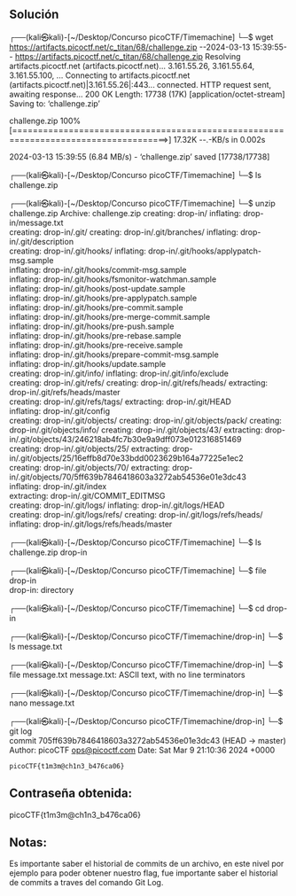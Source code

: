 ## Solución
┌──(kali㉿kali)-[~/Desktop/Concurso picoCTF/Timemachine]
└─$ wget https://artifacts.picoctf.net/c_titan/68/challenge.zip
--2024-03-13 15:39:55--  https://artifacts.picoctf.net/c_titan/68/challenge.zip
Resolving artifacts.picoctf.net (artifacts.picoctf.net)... 3.161.55.26, 3.161.55.64, 3.161.55.100, ...
Connecting to artifacts.picoctf.net (artifacts.picoctf.net)|3.161.55.26|:443... connected.
HTTP request sent, awaiting response... 200 OK
Length: 17738 (17K) [application/octet-stream]
Saving to: ‘challenge.zip’

challenge.zip                             100%[====================================================================================>]  17.32K  --.-KB/s    in 0.002s  

2024-03-13 15:39:55 (6.84 MB/s) - ‘challenge.zip’ saved [17738/17738]

                                                                                                                                                                       
┌──(kali㉿kali)-[~/Desktop/Concurso picoCTF/Timemachine]
└─$ ls
challenge.zip
                                                                                                                                                                       
┌──(kali㉿kali)-[~/Desktop/Concurso picoCTF/Timemachine]
└─$ unzip challenge.zip 
Archive:  challenge.zip
   creating: drop-in/
  inflating: drop-in/message.txt     
   creating: drop-in/.git/
   creating: drop-in/.git/branches/
  inflating: drop-in/.git/description  
   creating: drop-in/.git/hooks/
  inflating: drop-in/.git/hooks/applypatch-msg.sample  
  inflating: drop-in/.git/hooks/commit-msg.sample  
  inflating: drop-in/.git/hooks/fsmonitor-watchman.sample  
  inflating: drop-in/.git/hooks/post-update.sample  
  inflating: drop-in/.git/hooks/pre-applypatch.sample  
  inflating: drop-in/.git/hooks/pre-commit.sample  
  inflating: drop-in/.git/hooks/pre-merge-commit.sample  
  inflating: drop-in/.git/hooks/pre-push.sample  
  inflating: drop-in/.git/hooks/pre-rebase.sample  
  inflating: drop-in/.git/hooks/pre-receive.sample  
  inflating: drop-in/.git/hooks/prepare-commit-msg.sample  
  inflating: drop-in/.git/hooks/update.sample  
   creating: drop-in/.git/info/
  inflating: drop-in/.git/info/exclude  
   creating: drop-in/.git/refs/
   creating: drop-in/.git/refs/heads/
 extracting: drop-in/.git/refs/heads/master  
   creating: drop-in/.git/refs/tags/
 extracting: drop-in/.git/HEAD       
  inflating: drop-in/.git/config     
   creating: drop-in/.git/objects/
   creating: drop-in/.git/objects/pack/
   creating: drop-in/.git/objects/info/
   creating: drop-in/.git/objects/43/
 extracting: drop-in/.git/objects/43/246218ab4fc7b30e9a9dff073e012316851469  
   creating: drop-in/.git/objects/25/
 extracting: drop-in/.git/objects/25/16effb8d70e33bdd0023629b164a77225e1ec2  
   creating: drop-in/.git/objects/70/
 extracting: drop-in/.git/objects/70/5ff639b7846418603a3272ab54536e01e3dc43  
  inflating: drop-in/.git/index      
 extracting: drop-in/.git/COMMIT_EDITMSG  
   creating: drop-in/.git/logs/
  inflating: drop-in/.git/logs/HEAD  
   creating: drop-in/.git/logs/refs/
   creating: drop-in/.git/logs/refs/heads/
  inflating: drop-in/.git/logs/refs/heads/master  
                                                                                                                                                                       
┌──(kali㉿kali)-[~/Desktop/Concurso picoCTF/Timemachine]
└─$ ls
challenge.zip  drop-in
                                                                                                                                                                       
┌──(kali㉿kali)-[~/Desktop/Concurso picoCTF/Timemachine]
└─$ file drop-in                               
drop-in: directory
                                                                                                                                                                       
┌──(kali㉿kali)-[~/Desktop/Concurso picoCTF/Timemachine]
└─$ cd drop-in    
                                                                                                                                                                       
┌──(kali㉿kali)-[~/Desktop/Concurso picoCTF/Timemachine/drop-in]
└─$ ls
message.txt
                                                                                                                                                                       
┌──(kali㉿kali)-[~/Desktop/Concurso picoCTF/Timemachine/drop-in]
└─$ file message.txt 
message.txt: ASCII text, with no line terminators
                                                                                                                                                                       
┌──(kali㉿kali)-[~/Desktop/Concurso picoCTF/Timemachine/drop-in]
└─$ nano message.txt 
                                                                                                                                                                       
┌──(kali㉿kali)-[~/Desktop/Concurso picoCTF/Timemachine/drop-in]
└─$ git log                                    
commit 705ff639b7846418603a3272ab54536e01e3dc43 (HEAD -> master)
Author: picoCTF <ops@picoctf.com>
Date:   Sat Mar 9 21:10:36 2024 +0000

    picoCTF{t1m3m@ch1n3_b476ca06}

## Contraseña obtenida: 
picoCTF{t1m3m@ch1n3_b476ca06}
## Notas: 
Es importante saber el historial de commits de un archivo, en este nivel por ejemplo para poder obtener nuestro flag, fue importante saber el historial de commits a traves del comando Git Log.
